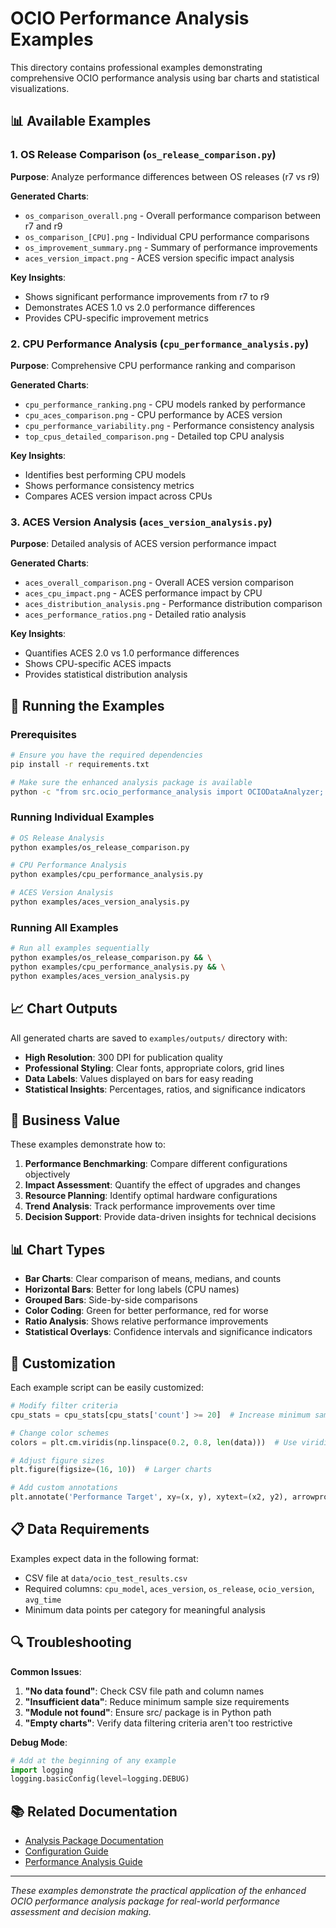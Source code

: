 # OCIO Performance Analysis Examples

This directory contains professional examples demonstrating comprehensive OCIO performance analysis using bar charts and statistical visualizations.

## 📊 Available Examples

### 1. OS Release Comparison (`os_release_comparison.py`)
**Purpose**: Analyze performance differences between OS releases (r7 vs r9)

**Generated Charts**:
- `os_comparison_overall.png` - Overall performance comparison between r7 and r9
- `os_comparison_[CPU].png` - Individual CPU performance comparisons  
- `os_improvement_summary.png` - Summary of performance improvements
- `aces_version_impact.png` - ACES version specific impact analysis

**Key Insights**:
- Shows significant performance improvements from r7 to r9
- Demonstrates ACES 1.0 vs 2.0 performance differences
- Provides CPU-specific improvement metrics

### 2. CPU Performance Analysis (`cpu_performance_analysis.py`)
**Purpose**: Comprehensive CPU performance ranking and comparison

**Generated Charts**:
- `cpu_performance_ranking.png` - CPU models ranked by performance
- `cpu_aces_comparison.png` - CPU performance by ACES version
- `cpu_performance_variability.png` - Performance consistency analysis
- `top_cpus_detailed_comparison.png` - Detailed top CPU analysis

**Key Insights**:
- Identifies best performing CPU models
- Shows performance consistency metrics
- Compares ACES version impact across CPUs

### 3. ACES Version Analysis (`aces_version_analysis.py`)
**Purpose**: Detailed analysis of ACES version performance impact

**Generated Charts**:
- `aces_overall_comparison.png` - Overall ACES version comparison
- `aces_cpu_impact.png` - ACES performance impact by CPU
- `aces_distribution_analysis.png` - Performance distribution comparison
- `aces_performance_ratios.png` - Detailed ratio analysis

**Key Insights**:
- Quantifies ACES 2.0 vs 1.0 performance differences
- Shows CPU-specific ACES impacts
- Provides statistical distribution analysis

## 🚀 Running the Examples

### Prerequisites
```bash
# Ensure you have the required dependencies
pip install -r requirements.txt

# Make sure the enhanced analysis package is available
python -c "from src.ocio_performance_analysis import OCIODataAnalyzer; print('✅ Package ready')"
```

### Running Individual Examples
```bash
# OS Release Analysis
python examples/os_release_comparison.py

# CPU Performance Analysis  
python examples/cpu_performance_analysis.py

# ACES Version Analysis
python examples/aces_version_analysis.py
```

### Running All Examples
```bash
# Run all examples sequentially
python examples/os_release_comparison.py && \
python examples/cpu_performance_analysis.py && \
python examples/aces_version_analysis.py
```

## 📈 Chart Outputs

All generated charts are saved to `examples/outputs/` directory with:
- **High Resolution**: 300 DPI for publication quality
- **Professional Styling**: Clear fonts, appropriate colors, grid lines
- **Data Labels**: Values displayed on bars for easy reading
- **Statistical Insights**: Percentages, ratios, and significance indicators

## 🎯 Business Value

These examples demonstrate how to:

1. **Performance Benchmarking**: Compare different configurations objectively
2. **Impact Assessment**: Quantify the effect of upgrades and changes
3. **Resource Planning**: Identify optimal hardware configurations
4. **Trend Analysis**: Track performance improvements over time
5. **Decision Support**: Provide data-driven insights for technical decisions

## 📊 Chart Types

- **Bar Charts**: Clear comparison of means, medians, and counts
- **Horizontal Bars**: Better for long labels (CPU names)
- **Grouped Bars**: Side-by-side comparisons
- **Color Coding**: Green for better performance, red for worse
- **Ratio Analysis**: Shows relative performance improvements
- **Statistical Overlays**: Confidence intervals and significance indicators

## 🔧 Customization

Each example script can be easily customized:

```python
# Modify filter criteria
cpu_stats = cpu_stats[cpu_stats['count'] >= 20]  # Increase minimum sample size

# Change color schemes
colors = plt.cm.viridis(np.linspace(0.2, 0.8, len(data)))  # Use viridis colormap

# Adjust figure sizes
plt.figure(figsize=(16, 10))  # Larger charts

# Add custom annotations
plt.annotate('Performance Target', xy=(x, y), xytext=(x2, y2), arrowprops=dict(arrowstyle='->'))
```

## 📋 Data Requirements

Examples expect data in the following format:
- CSV file at `data/ocio_test_results.csv`
- Required columns: `cpu_model`, `aces_version`, `os_release`, `ocio_version`, `avg_time`
- Minimum data points per category for meaningful analysis

## 🔍 Troubleshooting

**Common Issues**:

1. **"No data found"**: Check CSV file path and column names
2. **"Insufficient data"**: Reduce minimum sample size requirements
3. **"Module not found"**: Ensure src/ package is in Python path
4. **"Empty charts"**: Verify data filtering criteria aren't too restrictive

**Debug Mode**:
```python
# Add at the beginning of any example
import logging
logging.basicConfig(level=logging.DEBUG)
```

## 📚 Related Documentation

- [Analysis Package Documentation](../src/ocio_performance_analysis/README.md)
- [Configuration Guide](../docs/CONFIGURATION.md)
- [Performance Analysis Guide](../docs/PERFORMANCE_ANALYSIS.md)

---

*These examples demonstrate the practical application of the enhanced OCIO performance analysis package for real-world performance assessment and decision making.*
